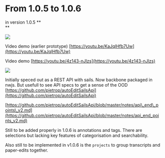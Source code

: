 # From 1.0.5 to 1.0.6

in version 1.0.5 **    
**

<!--TODO: update img upload here --->
![](https://docs.google.com/drawings/d/sOiy2Mby0YpcXbNhRkDhl1Q/image?w=639&h=164&rev=135&ac=1)

Video demo \(earlier prototype\) [https://youtu.be/KaJqlHfb7Uw](https://youtu.be/KaJqlHfb7Uw)

Video demo [https://youtu.be/4z143-nJlzs](https://youtu.be/4z143-nJlzs)


<!--TODO: update img upload here --->


![](https://docs.google.com/drawings/d/slqA4OInXnMlKNOR32bYJlQ/image?w=624&h=377&rev=89&ac=1)

Initially speced out as a REST API with sails. Now backbone packaged in nwjs. But usefull to see API specs to get a sense of the OOD  [https://github.com/pietrop/autoEditSailsApi](https://github.com/pietrop/autoEditSailsApi)

[https://github.com/pietrop/autoEditSailsApi/blob/master/notes/api\_end\_points\_v2.md](https://github.com/pietrop/autoEditSailsApi/blob/master/notes/api_end_points_v2.md)

Still to be added properly in 1.0.6 is annotations and tags. There are selections but lacking key features of categorisation and searchability.

Also still to be implemented in v1.0.6 is the `projects` to group transcripts and paper-edits together. 

